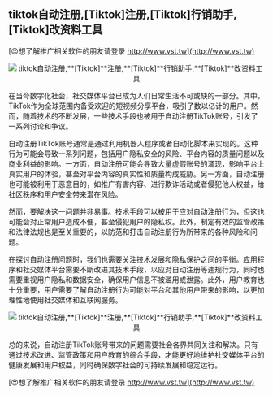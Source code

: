 ## **tiktok自动注册,**[Tiktok]**注册,**[Tiktok]**行销助手,**[Tiktok]**改资料工具**

[😍想了解推广相关软件的朋友请登录 http://www.vst.tw](http://www.vst.tw)

 <center><img src="https://vst.tw/MP4/tuiguang/png/4.png" alt="tiktok自动注册,**[Tiktok]**注册,**[Tiktok]**行销助手,**[Tiktok]**改资料工具"></center>

在当今数字化社会，社交媒体平台已成为人们日常生活不可或缺的一部分。其中，TikTok作为全球范围内备受欢迎的短视频分享平台，吸引了数以亿计的用户。然而，随着技术的不断发展，一些技术手段也被用于自动注册TikTok账号，引发了一系列讨论和争议。

自动注册TikTok账号通常是通过利用机器人程序或者自动化脚本来实现的。这种行为可能会导致一系列问题，包括用户隐私安全的风险、平台内容的质量问题以及商业利益的影响。一方面，自动注册可能会导致大量虚假账号的涌现，影响平台上真实用户的体验，甚至对平台内容的真实性和质量构成威胁。另一方面，自动注册也可能被利用于恶意目的，如推广有害内容、进行欺诈活动或者侵犯他人权益，给社区秩序和用户安全带来潜在风险。

然而，要解决这一问题并非易事。技术手段可以被用于应对自动注册行为，但这也可能会对正常用户造成不便，甚至侵犯用户的隐私权。此外，制定有效的监管政策和法律法规也是至关重要的，以防范和打击自动注册行为所带来的各种风险和问题。

在探讨自动注册问题时，我们也需要关注技术发展和隐私保护之间的平衡。应用程序和社交媒体平台需要不断改进其技术手段，以应对自动注册等违规行为，同时也需要重视用户隐私和数据安全，确保用户信息不被滥用或泄露。此外，用户教育也十分重要，用户需要了解自动注册行为可能对平台和其他用户带来的影响，以更加理性地使用社交媒体和互联网服务。

 <center><img src="https://vst.tw/MP4/tuiguang/png/4.png" alt="tiktok自动注册,**[Tiktok]**注册,**[Tiktok]**行销助手,**[Tiktok]**改资料工具"></center>

总的来说，自动注册TikTok账号带来的问题需要社会各界共同关注和解决。只有通过技术改进、监管政策和用户教育的综合手段，才能更好地维护社交媒体平台的健康发展和用户权益，同时确保数字社会的可持续发展和稳定运行。

[😍想了解推广相关软件的朋友请登录 http://www.vst.tw](http://www.vst.tw)



